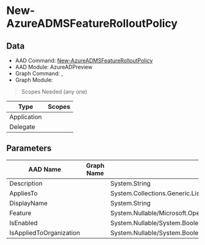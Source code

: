 # New-AzureADMSFeatureRolloutPolicy

> 

## Data

+ AAD Command: [New-AzureADMSFeatureRolloutPolicy](https://docs.microsoft.com/en-us/powershell/module/AzureADPreview/New-AzureADMSFeatureRolloutPolicy)
+ AAD Module: AzureADPreview
+ Graph Command: [](), []()
+ Graph Module: 

> Scopes Needed (any one)

|Type|Scopes|
|---|---|
|Application||
|Delegate||

## Parameters

|AAD Name|Graph Name|AAD Type|Graph Type|Infos|
|---|---|---|---|---|
|Description||System.String|||
|AppliesTo||System.Collections.Generic.List/Microsoft.Open.MSGraph.Model.MsDirectoryObject|||
|DisplayName||System.String|||
|Feature||System.Nullable/Microsoft.Open.MSGraph.Model.MsFeatureRolloutPolicy+FeatureEnum|||
|IsEnabled||System.Nullable/System.Boolean|||
|IsAppliedToOrganization||System.Nullable/System.Boolean|||


